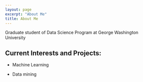 ```yaml
---
layout: page
excerpt: "About Me"
title: About Me
---
```


Graduate student of Data Science Program at George Washington University 

## Current Interests and Projects:

- Machine Learning

- Data mining 
